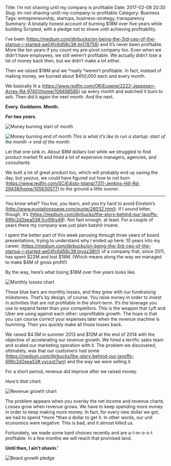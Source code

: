 Title: I’m not shaving until my company is profitable
Date: 2017-02-08 20:30
Slug: im-not-shaving-until-my-company-is-profitable
Category: Business
Tags: entrepreneurship, startups, business-strategy, transparency
Summary: A brutally honest account of burning $18M over five years while building Scripted, with a pledge not to shave until achieving profitability.

I’ve been (https://medium.com/@rbucks/on-being-the-3rd-ceo-of-the-startup-i-started-ae04fc6d58c3#.jtn178756) and it’s never been profitable. More like ten years if you count my pre-pivot company too. Even when we didn’t have employees, we still weren’t profitable. We actually didn’t lose a lot of money back then, but we didn’t make a lot either.

Then we raised $18M and we *really *weren’t profitable. In fact, instead of making money, we burned about $450,000 each and every month.

We basically lit a (https://www.redfin.com/OR/Eugene/2222-Jeppesen-Acres-Rd-97401/home/109498585) up every month and watched it burn to ash. Then did it again the next month. And the next.

**Every. Goddamn. Month.**

***For two years.***

![Money burning start of month]({static}/images/3245b-1ub2p1zphtl4p6iydcyk1dw.jpeg)

![Money burning end of month]({static}/images/48be7-10gxiqjq3sz5insktudgc6a.jpeg)
*This is what it’s like to run a startup: start of the month -> end of the month.*

Let that one sink in. About $8M dollars lost while we struggled to find product market fit and hired a lot of expensive managers, agencies, and consultants.

We built a lot of great product too, which will probably end up saving the day, but *yeezus*, we could have figured out how to *not* burn (https://www.redfin.com/SC/Edisto-Island/7311-Jenkins-Hill-Rd-29438/home/105630577) to the ground a little sooner.

---

You know what? You live, you learn, and you try hard to avoid Einstein’s (http://www.quotationspage.com/quote/26032.html). If I sound bitter, though, it’s (https://medium.com/@rbucks/the-story-behind-our-layoffs-699c2d2eea53#.1cv99rs49). Not fast enough, at least. For a couple of years there my company was just plain batshit insane.

I spent the better part of this week perusing through three years of board presentations, trying to understand why I ended up here: 10 years into my career, (https://medium.com/@rbucks/on-being-the-3rd-ceo-of-the-startup-i-started-ae04fc6d58c3#.biyqz38h1) of a company that, since 2011, has spent $22M and lost $18M. (Which means along the way we managed to make $4M of gross profit!)

By the way, here’s what losing $18M over five years looks like.

![Monthly losses chart]({static}/images/dd843-1so7ctnlnnioglek3ugnsla.png)

These blue bars are monthly losses, and they grew with our fundraising milestones. That’s by design, of course. You raise money in order to invest in activities that are not profitable in the short-term. It’s the leverage you use to expand faster than your competitors. This is the weapon that Lyft and Uber are using against each other: unprofitable growth. The hope is that you can course correct your expenses later when the revenue machine is humming. Then you quickly make all those losses back.

We raised $4.5M in summer 2013 and $12M at the end of 2014 with the objective of accelerating our revenue growth. We hired a terrific sales team and scaled our marketing operation with it. The problem we discovered, ultimately, was that our customers had some (https://medium.com/@rbucks/the-story-behind-our-layoffs-699c2d2eea53#.yycsot7wn) and the way we were selling it.

For a short period, revenue did improve after we raised money.

*Here’s that chart.*

![Revenue growth chart]({static}/images/9e897-12qa6jf2a2wiqta3afi75zg.png)

The problem appears when you overlay the net income and revenue charts. Losses grow when revenue grows. We have to keep spending more money in order to keep making more money. In fact, for every new dollar we got, we had to spend *more *than a dollar to get it. In other words, our unit economics were negative. This is bad, and it almost killed us.

Fortunately, we made some hard choices recently and are a-l-m-o-s-t profitable. In a few months we will reach that promised land.

**Until then, I ain’t shavin.’**

![Beard growth pledge]({static}/images/d26d1-1a7gnje6cbmz2xnrfprw61g.png)